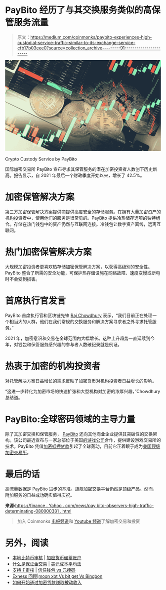 # PayBito 经历了与其交换服务类似的高保管服务流量

> 原文：<https://medium.com/coinmonks/paybito-experiences-high-custodial-service-traffic-similar-to-its-exchange-service-cfb17b03eee0?source=collection_archive---------91----------------------->

![](img/66ebfeed9e6127237d1fc6ec99832e0c.png)

Crypto Custody Service by PayBito

国际加密交易所 PayBito 宣布寻求其保管服务的潜在加密投资者人数创下历史新高。报告显示，自 2021 年最后一个财政季度开始以来，增长了 42.5%。

# 加密保管解决方案

第三方加密保管解决方案提供商提供高度安全的存储服务。在拥有大量加密资产的机构投资者中，使用他们的服务是很常见的。PayBito 提供冷热储存选项的独特组合。存储在热门钱包中的资产仍然与互联网连接。冷钱包让数字资产离线，远离互联网。

# 热门加密保管解决方案

大规模加密投资者更喜欢热存储加密保管解决方案，以获得高级别的安全性。PayBito 整合了所需的安全功能，可保护热存储设施在网络故障、速度变慢或断电时不会受到损害。

# 首席执行官发言

PayBito 首席执行官和区块链先锋 [Raj Chowdhury](https://www.linkedin.com/in/rajchowdhury/) 表示，“我们目前正在处理一个相当大的人群，他们在我们常规的交换服务和解决方案寻求者之外寻求托管服务。”

2021 年，加密意识和交易在全球范围内大幅增长。这种上升趋势一直延续到今年，对钱包和保管服务感兴趣的参与者人数破纪录就是例证。

# 热衷于加密的机构投资者

对托管解决方案日益增长的需求反映了加密货币对机构投资者日益增长的影响。

“这进一步转化为加密市场的快速扩张和大型机构对加密的浓厚兴趣，”Chowdhury 总结道。

# PayBito:全球密码领域的主导力量

除了其加密交换和保管服务， [PayBito](https://www.paybito.com/) 还向其他商业企业提供其突破性的交换架构。该公司最近宣布与一家总部位于美国[的游戏公司](https://finance.yahoo.com/news/paybito-offer-technical-support-building-080000759.html)合作，提供建设游戏交易所的技术。PayBito 凭借[加密抵押贷款](https://finance.yahoo.com/news/crypto-collateralized-lending-offered-paybito-092000305.html)引起了全球轰动，目前它正着眼于成为[美国顶级加密交易所](https://finance.yahoo.com/news/paybito-aims-top-spot-among-080000203.html)。

# 最后的话

高流量数据是 PayBito 进步的基准。旗舰加密交换平台仍然是顶级产品。然而，附加服务的日益成功确实值得庆祝。

**来源:**[https://finance . Yahoo . com/news/pay bito-observers-high-traffic-determinating-080000331 . html](https://finance.yahoo.com/news/paybito-observes-high-traffic-custodial-080000331.html)

> 加入 Coinmonks [电报频道](https://t.me/coincodecap)和 [Youtube 频道](https://www.youtube.com/c/coinmonks/videos)了解加密交易和投资

# 另外，阅读

*   [本地比特币审核](/coinmonks/localbitcoins-review-6cc001c6ed56) | [加密货币储蓄账户](https://coincodecap.com/cryptocurrency-savings-accounts)
*   [什么是保证金交易](https://coincodecap.com/margin-trading) | [美元成本平均法](https://coincodecap.com/dca)
*   [支持卡审核](https://coincodecap.com/uphold-card-review) | [信任钱包 vs 元掩码](https://coincodecap.com/trust-wallet-vs-metamask)
*   [Exness 回顾](https://coincodecap.com/exness-review)|[moon xbt Vs bit get Vs Bingbon](https://coincodecap.com/bingbon-vs-bitget-vs-moonxbt)
*   [如何开始通过加密贷款赚取被动收入](https://coincodecap.com/passive-income-crypto-lending)